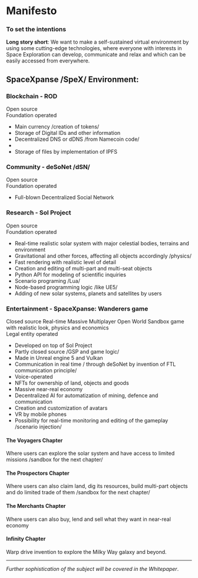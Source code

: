 # Manifesto
### To set the intentions    

**Long story short**: We want to make a self-sustained virtual environment by using some cutting-edge technologies, where everyone with interests in Space Exploration can develop, communicate and relax and which can be easily accessed from everywhere. 

## SpaceXpanse /SpeX/ Environment: 

### Blockchain - ROD
Open source  
Foundation operated

- Main currency /creation of tokens/
- Storage of Digital IDs and other information
- Decentralized DNS or dDNS /from Namecoin code/
- 
- Storage of files by implementation of IPFS

### Community - deSoNet /dSN/
Open source  
Foundation operated

- Full-blown Decentralized Social Network

### Research - Sol Project
Open source  
Foundation operated

- Real-time realistic solar system with major celestial bodies, terrains and environment
- Gravitational and other forces, affecting all objects accordingly /physics/
- Fast rendering with realistic level of detail
- Creation and editing of multi-part and multi-seat objects
- Python API for modeling of scientific inquiries
- Scenario programing /Lua/ 
- Node-based programming logic /like UE5/
- Adding of new solar systems, planets and satellites by users

### Entertainment - SpaceXpanse: Wanderers game
Closed source Real-time Massive Multiplayer Open World Sandbox game with realistic look, physics and economics  
Legal entity operated

- Developed on top of Sol Project
- Partly closed source /GSP and game logic/
- Made in Unreal engine 5 and Vulkan
- Communication in real time / through deSoNet by invention of FTL communication principle/
- Voice-operated
- NFTs for ownership of land, objects and goods
- Massive near-real economy
- Decentralized AI for automatization of mining, defence and communication 
- Creation and customization of avatars
- VR by mobile phones
- Possibility for real-time monitoring and editing of the gameplay /scenario injection/
 
#### The Voyagers Chapter
Where users can explore the solar system and have access to limited missions /sandbox for the next chapter/ 

#### The Prospectors Chapter
Where users can also claim land, dig its resources, build multi-part objects and do limited trade of them /sandbox for the next chapter/

#### The Merchants Chapter
Where users can also buy, lend and sell what they want in near-real economy 

#### Infinity Chapter
Warp drive invention to explore the Milky Way galaxy and beyond. 

----
*Further sophistication of the subject will be covered in the Whitepaper*.
